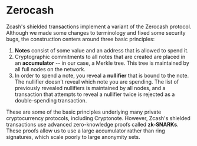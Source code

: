 # Zerocash

Zcash's shielded transactions implement a variant of the Zerocash protocol. Although we made some changes to terminology and fixed some security bugs, the construction centers around three basic principles:

1. **Notes** consist of some value and an address that is allowed to spend it.
2. Cryptographic commitments to all notes that are created are placed in an **accumulator** -- in our case, a Merkle tree. This tree is maintained by all full nodes on the network.
3. In order to spend a note, you reveal a **nullifier** that is bound to the note. The nullifier doesn't reveal which note you are spending. The list of previously revealed nullifiers is maintained by all nodes, and a transaction that attempts to reveal a nullifier twice is rejected as a double-spending transaction.

These are some of the basic principles underlying many private cryptocurrency protocols, including Cryptonote. However, Zcash's shielded transactions use advanced zero-knowledge proofs called **zk-SNARKs**. These proofs allow us to use a large accumulator rather than ring signatures, which scale poorly to large anonymity sets.

